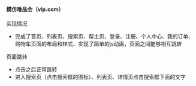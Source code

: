 #### 模仿唯品会（vip.com）

实现情况

* 完成了首页、列表页、搜索页、帮主页、登录、注册、个人中心、我的订单、购物车页面的布局和样式、实现了简单的js动画，页面之间能够相互跳转

页面跳转

* 点击之后正常跳转
* 进入搜索页（点击搜索框的图标）、列表页、详情页点击搜索框下面的文字

